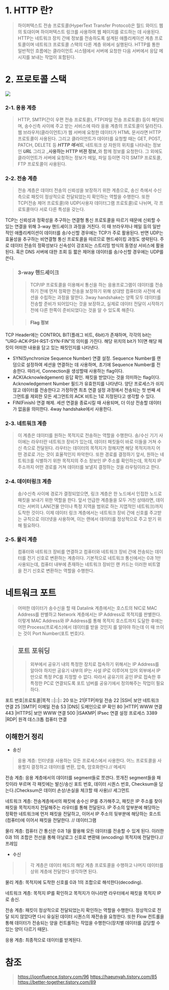 # 1. HTTP 란?

> 하이퍼텍스트 전송 프로토콜(HyperText Transfer Protocol)은 월드 와이드 웹의 토대이며 하이퍼텍스트 링크를 사용하여 웹 페이지를 로드하는 데 사용된다. HTTP는 네트워크 장치 간에 정보를 전송하도록 설계된 애플리케이션 계층 프로토콜이며 네트워크 프로토콜 스택의 다른 계층 위에서 실행된다. HTTP를 통한 일반적인 흐름에는 클라이언트 시스템에서 서버에 요청한 다음 서버에서 응답 메시지를 보내는 작업이 포함된다.

# 2. 프로토콜 스택

![](https://velog.velcdn.com/images/aoleejohn/post/54e20c9f-6db7-48a9-a65e-c4bd64353e65/image.png)

### 2-1. 응용 계층

>HTTP, SMTP(간이 우편 전송 프로토콜), FTP(파일 전송 프로토콜) 등이 해당되며, 송수신측 사이에 주고 받는 서비스에 따라 응용 계층의 프로토콜이 달라진다. 웹 브라우저(클라이언트)가 웹 서버에 요청한 데이터가 HTML 문서라면 HTTP 프로토콜이 사용된다. 그리고 클라이언트가 데이터를 요청할 때는 GET, POST, PATCH, DELETE 등 _**HTTP 메서드**_, 네트워크 상 자원의 위치를 나타내는 정보인 _**URL**_ 그리고 _**사용하는 HTTP 버젼 정보**_와 함께 정보를 요청한다. 그 외에도 클라이언트가 서버에 요청하는 정보가 메일, 파일 등이면 각각 SMTP 프로토콜, FTP 프로토콜이 사용된다.

### 2-2. 전송 계층

> 전송 계층은 데이터 전송의 신뢰성을 보장하기 위한 계층으로, 송신 측에서 수신 측으로 패킷이 정상적으로 전달되었는지 확인하는 역할을 수행한다. 또한 TCP(전송 제어 프로토콜)와 UDP(사용자 데이터그램 프로토콜)로 나뉘며, 각 프로토콜마다 서로 다른 특성을 갖는다.

>
TCP는 신뢰성과 정확성을 추구하는 연결형 통신 프로토콜을 따르기 때문에 신뢰할 수 있는 연결을 위해 3-way 핸드셰이크 과정을 거친다. 이 때 브라우저나 메일 등의 일반적인 애플리케이션이 데이터를 송/수신할 경우에는 TCP가 주로 활용된다. 반면 UDP는 효율성을 추구하는 비연결형 통신 프로토콜을 따르므로 핸드셰이킹 과정도 생략된다. 주로 데이터 전송의 정확성보다 신속성이 강조되는 스트리밍 방식의 동영상 서비스에 활용된다. 혹은 DNS 서버에 대한 조회 등 짧은 제어용 데이터를 송/수신할 경우에는 UDP를 쓴다.

> ### 3-way 핸드셰이크
>> TCP/IP 프로토콜을 이용해서 통신을 하는 응용프로그램이 데이터를 전송하기 전에 먼저 정확한 전송을 보장하기 위해 상대방 컴퓨터와 사전에 세션을 수립하는 과정을 말한다.
3way handshake는 양쪽 모두 데이터를 전송할 준비가 되어있다는 것을 보장하고, 실제로 데이터 전달이 시작하기 전에 다른 한쪽이 준비되었다는 것을 알 수 있도록 해준다.
>
>>#### Flag 정보
TCP Header에는 CONTROL BIT(플래그 비트, 6bit)가 존재하며, 각각의 bit는 "URG-ACK-PSH-RST-SYN-FIN"의 의미를 가진다.
해당 위치의 bit가 1이면 해당 패킷이 어떠한 내용을 담고 있는 패킷인지를 나타낸다.
- SYN(Synchronize Sequence Number)
연결 설정. Sequence Number를 랜덤으로 설정하여 세션을 연결하는 데 사용하며, 초기에 Sequence Number를 전송한다.
따라서, Connection을 생성할때 사용하는 flag이다.
- ACK(Acknowledgement)
응답 확인. 패킷을 받았다는 것을 의미하는 flag이다.
Acknowledgement Number 필드가 유효한지를 나타낸다.
양단 프로세스가 쉬지 않고 데이터를 전송한다고 가정하면 최초 연결 설정 과정에서 전송되는 첫 번째 세그먼트를 제외한 모든 세그먼트의 ACK 비트는 1로 지정된다고 생각할 수 있다.
- FIN(Finish)
연결 해제. 세션 연결을 종료시킬 때 사용되며, 더 이상 전송할 데이터가 없음을 의미한다.
4way handshake에서 사용한다.

### 2-3. 네트워크 계층

> 이 계층은 데이터를 원하는 목적지로 전송하는 역할을 수행한다. 송/수신 기기 사이에는 라우터란 네트워크 장비가 있는데, 데이터 패킷들이 바로 이들을 거쳐 수신 측으로 전달된다. 라우터는 데이터의 목적지가 정해지면 해당 목적지까지 어떤 경로로 가는 것이 효율적인지 파악한다. 또한 경로를 결정하기 앞서, 원하는 네트워크를 식별하기 위한 목적지의 주소 정보인 IP 주소를 확인하는데, 목적지 IP 주소까지 어떤 경로를 거쳐 데이터를 보낼지 결정하는 것을 라우팅이라고 한다.

### 2-4. 데이터링크 계층

> 송/수신측 사이에 경로가 결정되었으면, 링크 계층은 한 노드에서 인접한 노드로 패킷을 보내기 위한 역할을 한다. 앞서 언급한 계층들을 모두 거친 상태라면, 데이터는 서버의 LAN(건물 안이나 특정 지역을 범위로 하는 지엽적인 네트워크)까지 도착한 것이다. 이제 데이터 링크 계층에서는 네트워크 장비 간에 신호를 주고받는 규칙으로 이더넷을 사용하며, 이는 랜에서 데이터를 정상적으로 주고 받기 위해 필요하다.

### 2-5. 물리 계층

> 컴퓨터와 네트워크 장비를 연결하고 컴퓨터와 네트워크 장비 간에 전송되는 데이터를 전기 신호로 변환하는 계층이다. 기본적으로 네트워크 통신에서는 0과 1만 사용되는데, 컴퓨터 내부에 존재하는 네트워크 장비인 랜 카드는 이러한 비트열을 전기 신호로 변환하는 역할을 수행한다.

# 네트워크 포트

> 어떠한 데이터가 송수신을 할 때 Datalink 계층에서는 호스트의 NIC로 MAC Address를 판별하고 Network 계층에서는 IP Address로 목적지를 판별한다.
이렇게 MAC Address와 IP Address를 통해 목적지 호스트까지 도달한 후에는 어떤 Process(프로세스)에서 데이터를 받을 것인지 를 알아야 하는데 이 때 쓰이는 것이 Port Number(포트 번호)다.

> ## 포트 포워딩
>> 외부에서 공유기 내의 특정한 장치로 접속하기 위해서는 IP Address를 알아야 하지만 공유기 내부의 IP는 사설 IP로 이루어져 있어 외부에서 IP만으로 특정 PC를 지정할 수 없다. 따라서 공유기의 공인 IP로 접속한 후 특정한 PC로 연결되도록 포트 넘버를 공유기에서 정의해주는 작업이 필요하다.

포트 번호|프로토콜|목적
::|::|::
20 또는 21|FTP|파일 전송
22	|SSH|	보안 네트워크 연결
25	|SMTP|	이메일 전송
53	|DNS|	도메인으로 IP 확인
80	|HTTP|	WWW 연결
443	|HTTPS|	보안 WWW 연결
500	|ISAKMP|	IPsec 연결 설정 프로세스
3389	|RDP|	원격 데스크톱 컴퓨터 연결


## 이해한거 정리

>
- 송신
>
> 응용 계층: 인터넷을 사용하는 모든 프로세스에서 사용한다. 어느 프로토콜을 사용할지 결정하고 데이터를 변환, 압축, 암호화한다.// 메세지
>
전송 계층: 응용 계층에서의 데이터를 segment들로 쪼갠다. 쪼개진 segment들을 패킷이라 부르며 각 패킷에는 발신/송신 포트 번호, 데이터 시퀀스 번호, Checksum을 담는다.(Checksum은 데이터 손상/손실을 체크할 때 사용)// 세그먼트
>
네트워크 계층: 전송계층에서의 패킷에 송수신 IP를 추가해주고, 패킷은 IP 주소를 찾아 패킷을 목적지까지 전달해주는 라우터를 통해 전달된다. IP 주소의 앞부분에 해당하는 정확한 네트워크에 먼저 패킷을 전달하고, 이어서 IP 주소의 뒷부분에 해당하는 호스트 (컴퓨터)에 이어서 패킷을 전달한다. // 데이터그램
>
물리 계층: 컴퓨터 간 통신은 0과 1을 활용해 모든 데이터를 전송할 수 있게 된다. 이러한 0과 1의 조합은 전선을 통해 아날로그 신호로 변환돼 (encoding) 목적지에 전달한다.// 프레임

>
- 수신
>
>>각 계층은 데이터 헤드의 해당 계층 프로토콜을 수행하고 나머지 데이터를 상위 계층에 전달한다 생각하면 된다.
>
물리 계층: 목적지에 도착한 신호를 0과 1의 조합으로 해석한다(decoding).
>
네트워크 계층: 목적지 IP를 확인하고 목적지가 아니라면 라우터에서 패킷을 목적지 IP로 송신.
>
전송 계층: 패킷이 정상적으로 전달되었는지 확인하는 역할을 수행한다. 정상적으로 전달 되지 않았다면 다시 유실된 데이터 시퀀스의 재전송을 요청한다. 또한 Flow 컨트롤을 통해 데이터가 전송되는 양을 컨트롤하는 작업을 수행한다(장치별 데이터를 감당할 수 있는 양이 다르기 때문).
>
응용 계층: 최종적으로 데이터를 받게된다.

# 참조

> https://joonfluence.tistory.com/96
https://haeunyah.tistory.com/85
https://better-together.tistory.com/89